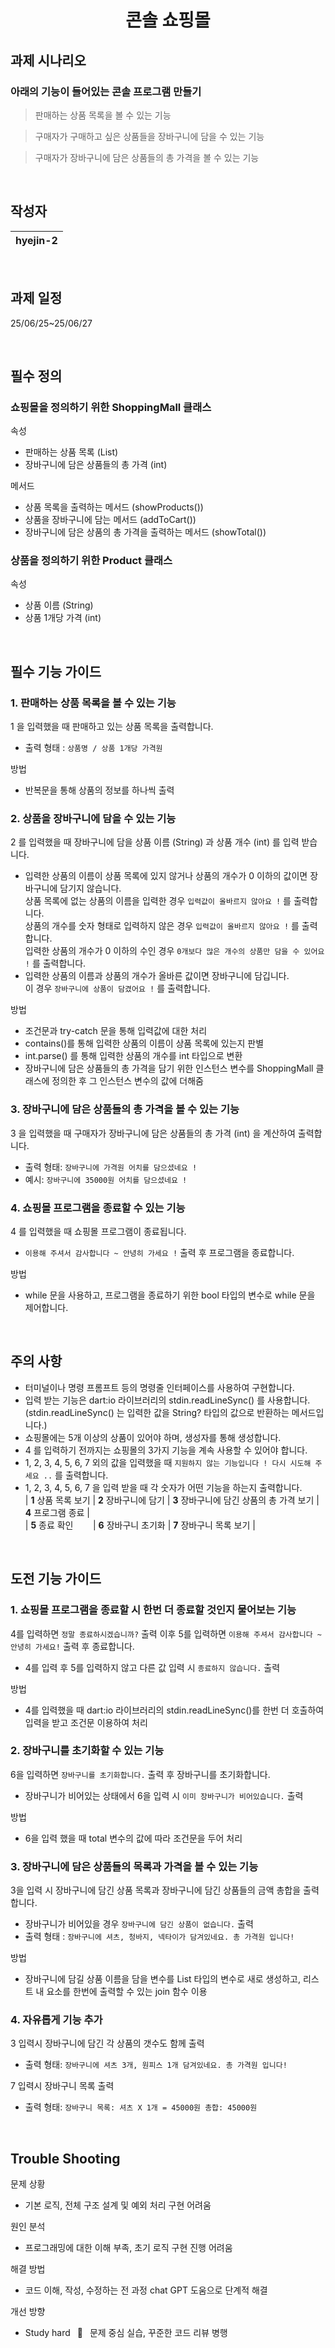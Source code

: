 <h1 align="center">
콘솔 쇼핑몰
</h1>
<p align="center">
</p>

## 과제 시나리오
### 아래의 기능이 들어있는 콘솔 프로그램 만들기

> 판매하는 상품 목록을 볼 수 있는 기능
> 

> 구매자가 구매하고 싶은 상품들을 장바구니에 담을 수 있는 기능
> 

> 구매자가 장바구니에 담은 상품들의 총 가격을 볼 수 있는 기능
> 
<br/>

## 작성자

| **hyejin-2** | 
| :----------: |  

<br/>

## 과제 일정
25/06/25~25/06/27

<br/>

## 필수 정의
### 쇼핑몰을 정의하기 위한 ShoppingMall 클래스
속성
- 판매하는 상품 목록 (List<Product>)
- 장바구니에 담은 상품들의 총 가격 (int)

메서드
- 상품 목록을 출력하는 메서드 (showProducts())
- 상품을 장바구니에 담는 메서드 (addToCart())
- 장바구니에 담은 상품의 총 가격을 출력하는 메서드 (showTotal())

### 상품을 정의하기 위한 Product 클래스
속성
- 상품 이름 (String)
- 상품 1개당 가격 (int)

<br/>

## 필수 기능 가이드

### 1. 판매하는 상품 목록을 볼 수 있는 기능
1 을 입력했을 때 판매하고 있는 상품 목록을 출력합니다.
- 출력 형태 : `상품명 / 상품 1개당 가격원`  

방법
- 반복문을 통해 상품의 정보를 하나씩 출력

### 2. 상품을 장바구니에 담을 수 있는 기능
2 를 입력했을 때 장바구니에 담을 상품 이름 (String) 과 상품 개수 (int) 를 입력 받습니다.  
- 입력한 상품의 이름이 상품 목록에 있지 않거나 상품의 개수가 0 이하의 값이면 장바구니에 담기지 않습니다.  
상품 목록에 없는 상품의 이름을 입력한 경우 `입력값이 올바르지 않아요 !` 를 출력합니다.  
상품의 개수를 숫자 형태로 입력하지 않은 경우 `입력값이 올바르지 않아요 !` 를 출력합니다.  
입력한 상품의 개수가 0 이하의 수인 경우 `0개보다 많은 개수의 상품만 담을 수 있어요 !` 를 출력합니다.
- 입력한 상품의 이름과 상품의 개수가 올바른 값이면 장바구니에 담깁니다.  
이 경우 `장바구니에 상품이 담겼어요 !` 를 출력합니다.  
  
방법
- 조건문과 try-catch 문을 통해 입력값에 대한 처리
- contains()를 통해 입력한 상품의 이름이 상품 목록에 있는지 판별
- int.parse() 를 통해 입력한 상품의 개수를 int 타입으로 변환
- 장바구니에 담은 상품들의 총 가격을 담기 위한 인스턴스 변수를 ShoppingMall 클래스에 정의한 후 그 인스턴스 변수의 값에 더해줌

### 3. 장바구니에 담은 상품들의 총 가격을 볼 수 있는 기능
3 을 입력했을 때 구매자가 장바구니에 담은 상품들의 총 가격 (int) 을 계산하여 출력합니다.
- 출력 형태: `장바구니에 가격원 어치를 담으셨네요 !`  
- 예시: `장바구니에 35000원 어치를 담으셨네요 !`

### 4. 쇼핑몰 프로그램을 종료할 수 있는 기능
4 를 입력했을 때 쇼핑몰 프로그램이 종료됩니다.  
- `이용해 주셔서 감사합니다 ~ 안녕히 가세요 !` 출력 후 프로그램을 종료합니다.  

방법
- while 문을 사용하고, 프로그램을 종료하기 위한 bool 타입의 변수로 while 문을 제어합니다.  

<br/>

## 주의 사항
- 터미널이나 명령 프롬프트 등의 명령줄 인터페이스를 사용하여 구현합니다.
- 입력 받는 기능은 dart:io 라이브러리의 stdin.readLineSync() 를 사용합니다.  
(stdin.readLineSync() 는 입력한 값을 String? 타입의 값으로 반환하는 메서드입니다.)
- 쇼핑몰에는 5개 이상의 상품이 있어야 하며, 생성자를 통해 생성합니다.
- 4 를 입력하기 전까지는 쇼핑몰의 3가지 기능을 계속 사용할 수 있어야 합니다.
- 1, 2, 3, 4, 5, 6, 7 외의 값을 입력했을 때 `지원하지 않는 기능입니다 ! 다시 시도해 주세요 ..` 를 출력합니다.
- 1, 2, 3, 4, 5, 6, 7 을 입력 받을 때 각 숫자가 어떤 기능을 하는지 출력합니다.  
| **1** 상품 목록 보기 | **2** 장바구니에 담기 | **3** 장바구니에 담긴 상품의 총 가격 보기 | **4** 프로그램 종료 |  
| **5** 종료 확인 &nbsp;&nbsp;&nbsp;&nbsp;&nbsp;&nbsp; | **6** 장바구니 초기화 |  **7** 장바구니 목록 보기 |

<br/>

## 도전 기능 가이드

### 1. 쇼핑몰 프로그램을 종료할 시 한번 더 종료할 것인지 물어보는 기능
4를 입력하면 `정말 종료하시겠습니까?` 출력 이후 5를 입력하면 `이용해 주셔서 감사합니다 ~ 안녕히 가세요!` 출력 후 종료합니다.
- 4를 입력 후 5를 입력하지 않고 다른 값 입력 시 `종료하지 않습니다.` 출력  

방법
- 4를 입력했을 때 dart:io 라이브러리의 stdin.readLineSync()를 한번 더 호출하여 입력을 받고 조건문 이용하여 처리

### 2. 장바구니를 초기화할 수 있는 기능
6을 입력하면 `장바구니를 초기화합니다.` 출력 후 장바구니를 초기화합니다.
- 장바구니가 비어있는 상태에서 6을 입력 시 `이미 장바구니가 비어있습니다.` 출력  

방법
-  6을 입력 했을 때 total 변수의 값에 따라 조건문을 두어 처리

### 3. 장바구니에 담은 상품들의 목록과 가격을 볼 수 있는 기능
3을 입력 시 장바구니에 담긴 상품 목록과 장바구니에 담긴 상품들의 금액 총합을 출력합니다.
- 장바구니가 비어있을 경우 `장바구니에 담긴 상품이 없습니다.` 출력
- 출력 형태 : `장바구니에 셔츠, 청바지, 넥타이가 담겨있네요. 총 가격원 입니다!`

방법
-  장바구니에 담길 상품 이름을 담을 변수를 List 타입의 변수로 새로 생성하고, 리스트 내 요소를 한번에 출력할 수 있는 join 함수 이용

### 4. 자유롭게 기능 추가
3 입력시 장바구니에 담긴 각 상품의 갯수도 함께 출력
- 출력 형태: `장바구니에 셔츠 3개, 원피스 1개 담겨있네요. 총 가격원 입니다!`  

7 입력시 장바구니 목록 출력
- 출력 형태: `장바구니 목록: 셔츠 X 1개 = 45000원 총합: 45000원`

<br/>

## Trouble Shooting
문제 상황
- 기본 로직, 전체 구조 설계 및 예외 처리 구현 어려움  

원인 분석
- 프로그래밍에 대한 이해 부족, 초기 로직 구현 진행 어려움  

해결 방법
- 코드 이해, 작성, 수정하는 전 과정 chat GPT 도움으로 단계적 해결  

개선 방향
- Study hard &ensp;🚀&ensp;  문제 중심 실습, 꾸준한 코드 리뷰 병행

<br/>
